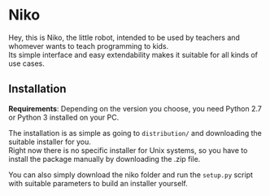 # Niko
Hey, this is Niko, the little robot, intended to be used by teachers and whomever wants to teach programming to kids.  
Its simple interface and easy extendability makes it suitable for all kinds of use cases.

## Installation
**Requirements**: Depending on the version you choose, you need Python 2.7 or Python 3 installed on your PC.

The installation is as simple as going to `distribution/` and downloading the suitable installer for you.  
Right now there is no specific installer for Unix systems, so you have to install the package manually by downloading
the .zip file.  

You can also simply download the niko folder and run the `setup.py` script with suitable parameters to build an installer yourself.
